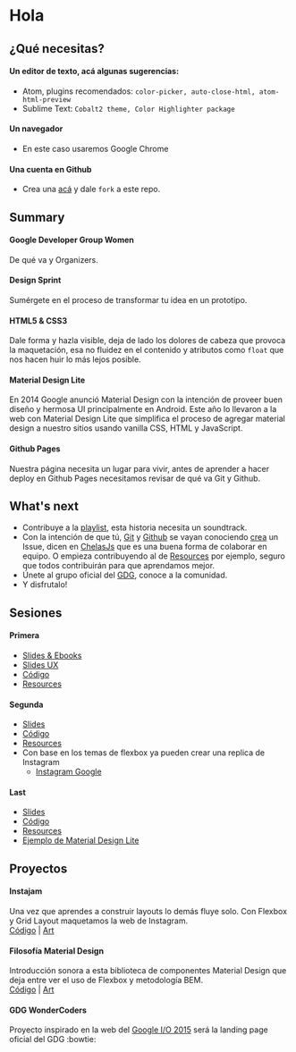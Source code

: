 # Hola

## ¿Qué necesitas?
#### Un editor de texto, acá algunas sugerencias:
* Atom, plugins recomendados: ```color-picker, auto-close-html, atom-html-preview```
* Sublime Text: ```Cobalt2 theme, Color Highlighter package```

#### Un navegador
* En este caso usaremos Google Chrome  

#### Una cuenta en Github
* Crea una [acá](https://github.com/) y dale ```fork``` a este repo.

## Summary
#### Google Developer Group Women
De qué va y Organizers.
#### Design Sprint  
 Sumérgete en el proceso de transformar tu idea en un prototipo.  
#### HTML5 & CSS3  
 Dale forma y hazla visible, deja de lado los dolores de cabeza que provoca la maquetación, esa no fluidez en el contenido y atributos como ```float``` que nos hacen huir lo más lejos posible.  
#### Material Design Lite
 En 2014 Google anunció Material Design con la intención de proveer buen diseño y hermosa UI principalmente en Android. Este año lo llevaron a la web con Material Design Lite que simplifica el proceso de agregar material design a nuestro sitios usando vanilla CSS, HTML y JavaScript.  
#### Github Pages
Nuestra página necesita un lugar para vivir, antes de aprender a hacer deploy en Github Pages necesitamos revisar de qué va Git y Github.

## What's next
  * Contribuye a la [playlist](http://open.spotify.com/user/gothwski/playlist/0Xxo6noWhXmqurEyeKzrPY), esta historia necesita un soundtrack.
  * Con la intención de que tú, [Git](https://git-scm.com/) y [Github](https://github.com/) se vayan conociendo [crea](https://github.com/wonder-coders/web-fundamentals/issues/new) un Issue, dicen en [ChelasJs](https://github.com/javascriptmx/chelajs/issues/1) que es una buena forma de colaborar en equipo. O empieza contribuyendo al de [Resources](https://github.com/wonder-coders/web-fundamentals/issues/1) por ejemplo, seguro que todos contribuirán para que aprendamos mejor.
  * Únete al grupo oficial del [GDG](https://plus.google.com/u/0/b/104875751690330282858/communities/111233763812782679119), conoce a la comunidad.
  * Y disfrutalo!

## Sesiones
#### Primera
* [Slides & Ebooks](https://drive.google.com/folderview?id=0B7hDbxwZ4wlqfm1vUl93TW1ZYWkxTTc3M1JqOGRrZzVZSnpudGlEd0ZtVnFHX3FXcUV4ZWc&usp=sharing)
* [Slides UX](http://slides.com/brendshdz/titulo-texto-3/fullscreen#/)
* [Código](1-sesion)
* [Resources](https://github.com/wonder-coders/web-fundamentals/issues/1)

#### Segunda  
* [Slides](https://drive.google.com/folderview?id=0B7hDbxwZ4wlqfm1vUl93TW1ZYWkxTTc3M1JqOGRrZzVZSnpudGlEd0ZtVnFHX3FXcUV4ZWc&usp=sharing)
* [Código](2-sesion)
* [Resources](https://github.com/wonder-coders/web-fundamentals/issues/1)
* Con base en los temas de flexbox ya pueden crear una replica de Instagram
    * [Instagram Google](https://instagram.com/google/)

#### Last
* [Slides](https://drive.google.com/folderview?id=0B7hDbxwZ4wlqfm1vUl93TW1ZYWkxTTc3M1JqOGRrZzVZSnpudGlEd0ZtVnFHX3FXcUV4ZWc&usp=sharing)
* [Código](3-sesion)
* [Resources](https://github.com/wonder-coders/web-fundamentals/issues/1)
* [Ejemplo de Material Design Lite](3-sesion/9-material-design-lite)

## Proyectos
#### Instajam
Una vez que aprendes a construir layouts lo demás fluye solo. Con Flexbox y Grid Layout maquetamos la web de Instagram.  
[Código](3-sesion/08-project-instajam) | [Art](art/1-instajam.png)
#### Filosofía Material Design
Introducción sonora a esta biblioteca de componentes Material Design que deja entre ver el uso de Flexbox y metodología BEM.  
[Código](3-sesion/9-material-design-lite) | [Art](art/2-intro-mdl.png)
#### GDG WonderCoders
Proyecto inspirado en la web del [Google I/O 2015](https://events.google.com/io2015/) será la landing page oficial del GDG :bowtie:
